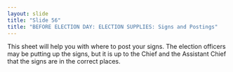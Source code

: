 ```yaml
---
layout: slide
title: "Slide 56"
title: "BEFORE ELECTION DAY: ELECTION SUPPLIES: Signs and Postings"
---
```


This sheet will help you with where to post your signs. The election officers may be putting up the signs, but it is up to the Chief and the Assistant Chief that the signs are in the correct places.
